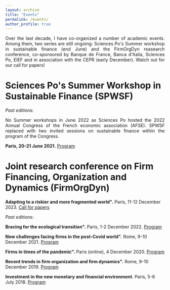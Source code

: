 ```yaml
---
layout: archive
title: "Events"
permalink: /events/
author_profile: true
---
```


<p style='text-align: justify;'>Over the last decade, I have co-organized a number of academic events. Among them, two series are still ongoing: Sciences Po's Summer workshop in sustainable finance (end June) and the FirmOrgDyn reasearch conference, co-sponsored by Banque de France, Banca d'Italia, Sciences Po, EIEF and in association with the CEPR (early December). Watch out for our call for papers!</p>

# Sciences Po's Summer Workshop in Sustainable Finance (SPWSF)

_Past editions:_

<p style='text-align: justify;'>No Summer workshops in June 2022 as Sciences Po hosted the 2022 Annual Congress of the French economic association (AFSE). SPWSF replaced with two invited sessions on sustainable finance within the program of the Congress.</p>

**Paris, 20-21 June 2021.** [Program](https://www.sciencespo.fr/department-economics/en/content/first-summer-workshop-sustainable-finance.html) 


# Joint research conference on Firm Financing, Organization and Dynamics (FirmOrgDyn)

**Adapting to a riskier and more fragmented world".**  Paris, 11-12 December 2023. [Call for papers](https://www.bancaditalia.it/media/notizia/international-research-conference-on-firm-financing-organization-and-dynamics-adapting-to-a-riskier-and-more-fragmented-world/?dotcache=refresh&dotcache=refresh&dotcache=refresh)

_Past editions:_

**Bracing for the ecological transition".**  Paris, 1-2 December 2022. [Program](https://www.sciencespo.fr/department-economics/en/news/bracing-ecological-transition-0.html)

**New challenges facing firms in the post-Covid world".** Rome, 9-10 December 2021. [Program](https://www.banque-france.fr/en/new-challenges-facing-firms-post-covid-world)

**Firms in times of the pandemic".** Paris (online), 4 December 2020. [Program](https://www.banque-france.fr/en/firms-times-pandemic)

**Recent trends in firm organization and firm dynamics".** Rome, 9-10 December 2019. [Program](https://www.banque-france.fr/en/recent-trends-firm-organization-and-firm-dynamics)

**Investment in the new monetary and financial environment**. Paris, 5-6 July 2018. [Program](https://www.banque-france.fr/en/conferences-and-media/seminars-and-symposiums/research-conferences-and-symposiums/investment-new-monetary-and-financial-environment)

